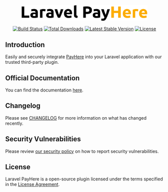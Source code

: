 <p align="center">
    <img src="./art/logo.svg" alt="PayHere" width="400"/>
</p>

<p align="center">
    <a href="https://github.com/laravel/framework/actions"><img src="https://github.com/laravel-payhere/laravel-payhere/workflows/tests/badge.svg" alt="Build Status"></a>
    <a href="https://packagist.org/packages/laravel-payhere/laravel-payhere"><img src="https://img.shields.io/packagist/dt/laravel-payhere/laravel-payhere" alt="Total Downloads"></a>
    <a href="https://packagist.org/packages/laravel-payhere/laravel-payhere"><img src="https://img.shields.io/packagist/v/laravel-payhere/laravel-payhere" alt="Latest Stable Version"></a>
    <a href="https://packagist.org/packages/laravel-payhere/laravel-payhere"><img src="https://img.shields.io/packagist/l/laravel-payhere/laravel-payhere" alt="License"></a>
</p>

## Introduction

Easily and securely integrate [PayHere](https://payhere.lk) into your Laravel application with our trusted third-party plugin.

## Official Documentation

You can find the documentation [here](https://laravel-payhere.com/docs).

## Changelog

Please see [CHANGELOG](CHANGELOG.md) for more information on what has changed recently.

## Security Vulnerabilities

Please review [our security policy](SECURITY.md) on how to report security vulnerabilities.

## License

Laravel PayHere is a open-source plugin licensed under the terms specified in the [License Agreement](LICENSE.md).
